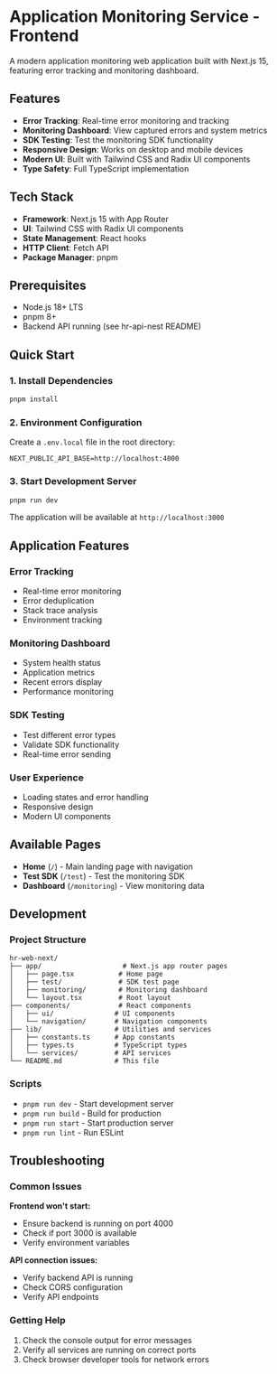 # Application Monitoring Service - Frontend

A modern application monitoring web application built with Next.js 15, featuring error tracking and monitoring dashboard.

## Features

- **Error Tracking**: Real-time error monitoring and tracking
- **Monitoring Dashboard**: View captured errors and system metrics
- **SDK Testing**: Test the monitoring SDK functionality
- **Responsive Design**: Works on desktop and mobile devices
- **Modern UI**: Built with Tailwind CSS and Radix UI components
- **Type Safety**: Full TypeScript implementation

## Tech Stack

- **Framework**: Next.js 15 with App Router
- **UI**: Tailwind CSS with Radix UI components
- **State Management**: React hooks
- **HTTP Client**: Fetch API
- **Package Manager**: pnpm

## Prerequisites

- Node.js 18+ LTS
- pnpm 8+
- Backend API running (see hr-api-nest README)

## Quick Start

### 1. Install Dependencies

```bash
pnpm install
```

### 2. Environment Configuration

Create a `.env.local` file in the root directory:

```env
NEXT_PUBLIC_API_BASE=http://localhost:4000
```

### 3. Start Development Server

```bash
pnpm run dev
```

The application will be available at `http://localhost:3000`

## Application Features

### Error Tracking
- Real-time error monitoring
- Error deduplication
- Stack trace analysis
- Environment tracking

### Monitoring Dashboard
- System health status
- Application metrics
- Recent errors display
- Performance monitoring

### SDK Testing
- Test different error types
- Validate SDK functionality
- Real-time error sending

### User Experience
- Loading states and error handling
- Responsive design
- Modern UI components

## Available Pages

- **Home** (`/`) - Main landing page with navigation
- **Test SDK** (`/test`) - Test the monitoring SDK
- **Dashboard** (`/monitoring`) - View monitoring data

## Development

### Project Structure

```
hr-web-next/
├── app/                    # Next.js app router pages
│   ├── page.tsx           # Home page
│   ├── test/              # SDK test page
│   ├── monitoring/        # Monitoring dashboard
│   └── layout.tsx         # Root layout
├── components/            # React components
│   ├── ui/               # UI components
│   └── navigation/       # Navigation components
├── lib/                  # Utilities and services
│   ├── constants.ts      # App constants
│   ├── types.ts          # TypeScript types
│   └── services/         # API services
└── README.md             # This file
```

### Scripts

- `pnpm run dev` - Start development server
- `pnpm run build` - Build for production
- `pnpm run start` - Start production server
- `pnpm run lint` - Run ESLint

## Troubleshooting

### Common Issues

**Frontend won't start:**
- Ensure backend is running on port 4000
- Check if port 3000 is available
- Verify environment variables

**API connection issues:**
- Verify backend API is running
- Check CORS configuration
- Verify API endpoints

### Getting Help

1. Check the console output for error messages
2. Verify all services are running on correct ports
3. Check browser developer tools for network errors